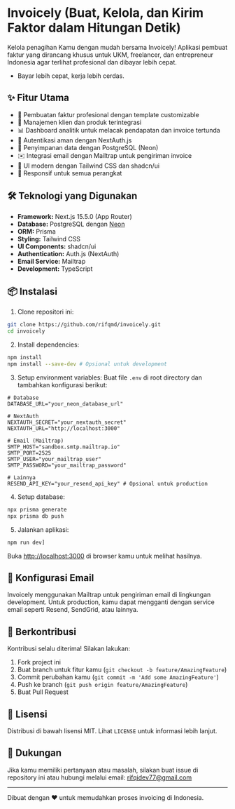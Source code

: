# Invoicely (Buat, Kelola, dan Kirim Faktor dalam Hitungan Detik)

Kelola penagihan Kamu dengan mudah bersama Invoicely! Aplikasi pembuat faktur yang dirancang khusus untuk UKM, freelancer, dan entrepreneur Indonesia agar terlihat profesional dan dibayar lebih cepat.

- Bayar lebih cepat, kerja lebih cerdas.

## ✨ Fitur Utama

- 🚀 Pembuatan faktur profesional dengan template customizable
- 👥 Manajemen klien dan produk terintegrasi
- 📊 Dashboard analitik untuk melacak pendapatan dan invoice tertunda
- 🔐 Autentikasi aman dengan NextAuth.js
- 💾 Penyimpanan data dengan PostgreSQL (Neon)
- ✉️ Integrasi email dengan Mailtrap untuk pengiriman invoice
- 🎨 UI modern dengan Tailwind CSS dan shadcn/ui
- 📱 Responsif untuk semua perangkat

## 🛠️ Teknologi yang Digunakan

- **Framework:** Next.js 15.5.0 (App Router)
- **Database:** PostgreSQL dengan [Neon](https://neon.tech/)
- **ORM:** Prisma
- **Styling:** Tailwind CSS
- **UI Components:** shadcn/ui
- **Authentication:** Auth.js (NextAuth)
- **Email Service:** Mailtrap
- **Development:** TypeScript

## 📦 Instalasi

1. Clone repositori ini:

```bash
git clone https://github.com/rifqmd/invoicely.git
cd invoicely
```

2. Install dependencies:

```bash
npm install
npm install --save-dev # Opsional untuk development
```

3. Setup environment variables:
   Buat file `.env` di root directory dan tambahkan konfigurasi berikut:

```env
# Database
DATABASE_URL="your_neon_database_url"

# NextAuth
NEXTAUTH_SECRET="your_nextauth_secret"
NEXTAUTH_URL="http://localhost:3000"

# Email (Mailtrap)
SMTP_HOST="sandbox.smtp.mailtrap.io"
SMTP_PORT=2525
SMTP_USER="your_mailtrap_user"
SMTP_PASSWORD="your_mailtrap_password"

# Lainnya
RESEND_API_KEY="your_resend_api_key" # Opsional untuk production
```

4. Setup database:

```bash
npx prisma generate
npx prisma db push
```

5. Jalankan aplikasi:

```bash
npm run dev]
```

Buka [http://localhost:3000](http://localhost:3000) di browser kamu untuk melihat hasilnya.

## 📧 Konfigurasi Email

Invoicely menggunakan Mailtrap untuk pengiriman email di lingkungan development. Untuk production, kamu dapat mengganti dengan service email seperti Resend, SendGrid, atau lainnya.

## 🤝 Berkontribusi

Kontribusi selalu diterima! Silakan lakukan:

1. Fork project ini
2. Buat branch untuk fitur kamu (`git checkout -b feature/AmazingFeature`)
3. Commit perubahan kamu (`git commit -m 'Add some AmazingFeature'`)
4. Push ke branch (`git push origin feature/AmazingFeature`)
5. Buat Pull Request

## 📄 Lisensi

Distribusi di bawah lisensi MIT. Lihat `LICENSE` untuk informasi lebih lanjut.

## 💬 Dukungan

Jika kamu memiliki pertanyaan atau masalah, silakan buat issue di repository ini atau hubungi melalui email: rifqidev77@gmail.com

---

Dibuat dengan ❤️ untuk memudahkan proses invoicing di Indonesia.
